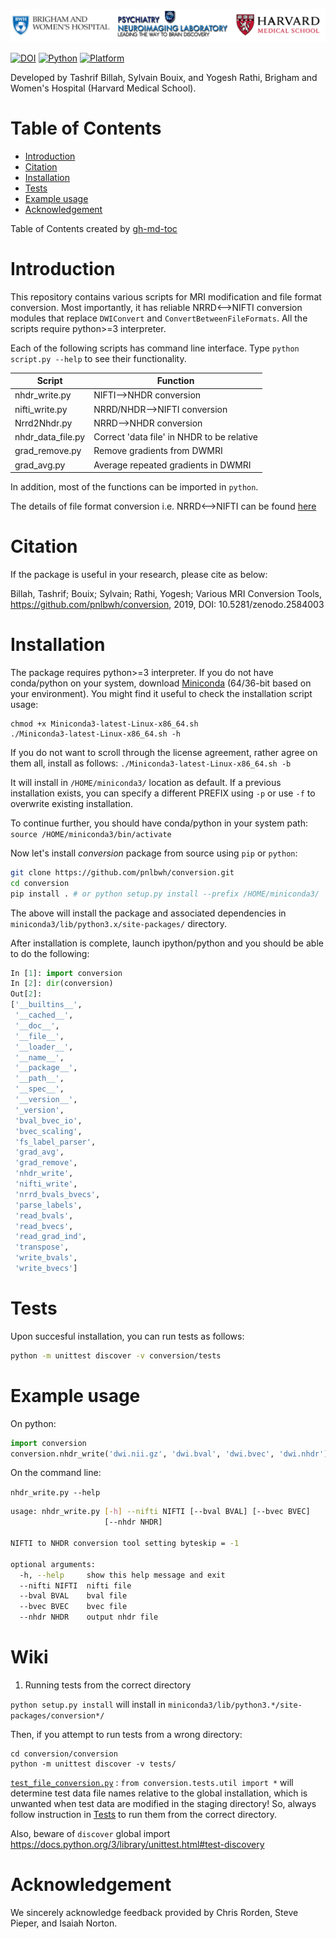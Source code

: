 ![](Misc/pnl-bwh-hms.png)

[![DOI](https://zenodo.org/badge/doi/10.5281/zenodo.2584003.svg)](https://doi.org/10.5281/zenodo.2584003) [![Python](https://img.shields.io/badge/Python-3.6-green.svg)]() [![Platform](https://img.shields.io/badge/Platform-linux--64%20%7C%20osx--64%20%7C%20win--64-orange.svg)]()

Developed by Tashrif Billah, Sylvain Bouix, and Yogesh Rathi, Brigham and Women's Hospital (Harvard Medical School).

Table of Contents
=================

   * [Introduction](#introduction)
   * [Citation](#citation)
   * [Installation](#installation)
   * [Tests](#tests)
   * [Example usage](#example-usage)
   * [Acknowledgement](#acknowledgement)

Table of Contents created by [gh-md-toc](https://github.com/ekalinin/github-markdown-toc)


# Introduction

This repository contains various scripts for MRI modification and file format conversion. 
Most importantly, it has reliable NRRD<-->NIFTI conversion modules that replace `DWIConvert` and `ConvertBetweenFileFormats`. 
All the scripts require python>=3 interpreter.

Each of the following scripts has command line interface. Type `python script.py --help` to see their functionality.

| Script  | Function |
| ------------- | ------------- |
| nhdr_write.py | NIFTI-->NHDR conversion  |
| nifti_write.py | NRRD/NHDR-->NIFTI conversion  |
| Nrrd2Nhdr.py | NRRD-->NHDR conversion  |
| nhdr_data_file.py | Correct 'data file' in NHDR to be relative  |
| grad_remove.py | Remove gradients from DWMRI  |
| grad_avg.py | Average repeated gradients in DWMRI  |

In addition, most of the functions can be imported in `python`.

The details of file format conversion i.e. NRRD<-->NIFTI can be found [here](https://drive.google.com/open?id=10Z-qpGJugASmlx_un8M2KVOdFpYZtA9T)


# Citation

If the package is useful in your research, please cite as below:

Billah, Tashrif; Bouix; Sylvain; Rathi, Yogesh; Various MRI Conversion Tools,
https://github.com/pnlbwh/conversion, 2019, DOI: 10.5281/zenodo.2584003



# Installation

The package requires python>=3 interpreter. If you do not have conda/python on your system,
download [Miniconda](https://conda.io/miniconda.html) (64/36-bit based on your environment).
You might find it useful to check the installation script usage:

```
chmod +x Miniconda3-latest-Linux-x86_64.sh
./Miniconda3-latest-Linux-x86_64.sh -h
```

If you do not want to scroll through the license agreement, rather agree on them all, install as follows:
`./Miniconda3-latest-Linux-x86_64.sh -b`

It will install in `/HOME/miniconda3/` location as default. If a previous installation exists,
you can specify a different PREFIX using `-p` or use `-f` to overwrite existing installation.


To continue further, you should have conda/python in your system path:
`source /HOME/miniconda3/bin/activate`


Now let's install *conversion* package from source using `pip` or `python`:

```bash
git clone https://github.com/pnlbwh/conversion.git
cd conversion
pip install . # or python setup.py install --prefix /HOME/miniconda3/
```

The above will install the package and associated dependencies in 
`miniconda3/lib/python3.x/site-packages/` directory.

After installation is complete, launch ipython/python and you should be able to do the following:

```python
In [1]: import conversion
In [2]: dir(conversion)
Out[2]:
['__builtins__',
 '__cached__',
 '__doc__',
 '__file__',
 '__loader__',
 '__name__',
 '__package__',
 '__path__',
 '__spec__',
 '__version__',
 '_version',
 'bval_bvec_io',
 'bvec_scaling',
 'fs_label_parser',
 'grad_avg',
 'grad_remove',
 'nhdr_write',
 'nifti_write',
 'nrrd_bvals_bvecs',
 'parse_labels',
 'read_bvals',
 'read_bvecs',
 'read_grad_ind',
 'transpose',
 'write_bvals',
 'write_bvecs']

```


# Tests

Upon succesful installation, you can run tests as follows:

```bash
python -m unittest discover -v conversion/tests
```


# Example usage

On python:

```python
import conversion
conversion.nhdr_write('dwi.nii.gz', 'dwi.bval', 'dwi.bvec', 'dwi.nhdr')
```

On the command line:

`nhdr_write.py --help`

```bash
usage: nhdr_write.py [-h] --nifti NIFTI [--bval BVAL] [--bvec BVEC]
                     [--nhdr NHDR]

NIFTI to NHDR conversion tool setting byteskip = -1

optional arguments:
  -h, --help     show this help message and exit
  --nifti NIFTI  nifti file
  --bval BVAL    bval file
  --bvec BVEC    bvec file
  --nhdr NHDR    output nhdr file

```


# Wiki

1. Running tests from the correct directory

`python setup.py install` will install in `miniconda3/lib/python3.*/site-packages/conversion*/`

Then, if you attempt to run tests from a wrong directory:

```vim
cd conversion/conversion
python -m unittest discover -v tests/
```

[`test_file_conversion.py`](https://github.com/pnlbwh/conversion/blob/master/conversion/tests/test_file_conversion.py) : `from conversion.tests.util import *` will determine test data file names relative to the global installation, which is unwanted when test data are modified in the staging directory! So, always follow instruction in [Tests](#tests) to run them from the correct directory.

Also, beware of `discover` global import https://docs.python.org/3/library/unittest.html#test-discovery


# Acknowledgement

We sincerely acknowledge feedback provided by Chris Rorden, Steve Pieper, and Isaiah Norton.
